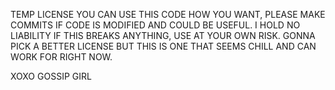 TEMP LICENSE YOU CAN USE THIS CODE HOW YOU WANT, PLEASE MAKE COMMITS IF CODE IS MODIFIED AND COULD BE USEFUL. I HOLD NO LIABILITY IF THIS BREAKS ANYTHING, USE AT YOUR OWN RISK. GONNA PICK A BETTER LICENSE BUT THIS IS ONE THAT SEEMS CHILL AND CAN WORK FOR RIGHT NOW. 

XOXO GOSSIP GIRL